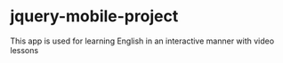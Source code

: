 # jquery-mobile-project
This app is used for learning English in an interactive manner with video lessons
